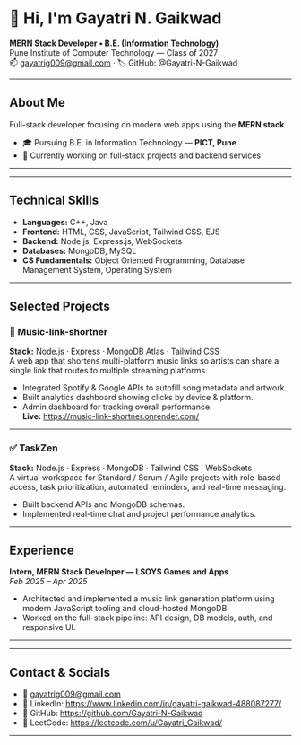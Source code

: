 # 👋 Hi, I'm Gayatri N. Gaikwad
**MERN Stack Developer • B.E. (Information Technology)**  
Pune Institute of Computer Technology — Class of 2027  
📫 gayatrig009@gmail.com · 🏷️ GitHub: @Gayatri-N-Gaikwad

---

## About Me
Full-stack developer focusing on modern web apps using the **MERN stack**.  

- 🎓 Pursuing B.E. in Information Technology — **PICT, Pune**  
- 🔭 Currently working on full-stack projects and backend services  
---

---

## Technical Skills
- **Languages:** C++, Java
- **Frontend:** HTML, CSS, JavaScript, Tailwind CSS, EJS  
- **Backend:** Node.js, Express.js, WebSockets  
- **Databases:** MongoDB, MySQL  
- **CS Fundamentals:** Object Oriented Programming, Database Management System, Operating System  


---

## Selected Projects

### 🎵 Music-link-shortner
**Stack:** Node.js · Express · MongoDB Atlas · Tailwind CSS  
A web app that shortens multi-platform music links so artists can share a single link that routes to multiple streaming platforms.  
- Integrated Spotify & Google APIs to autofill song metadata and artwork.  
- Built analytics dashboard showing clicks by device & platform.  
- Admin dashboard for tracking overall performance.  
**Live:** https://music-link-shortner.onrender.com/  

---

### ✅ TaskZen
**Stack:** Node.js · Express · MongoDB · Tailwind CSS · WebSockets  
A virtual workspace for Standard / Scrum / Agile projects with role-based access, task prioritization, automated reminders, and real-time messaging.  
- Built backend APIs and MongoDB schemas.  
- Implemented real-time chat and project performance analytics.  

---

## Experience

**Intern, MERN Stack Developer — LSOYS Games and Apps**  
_Feb 2025 – Apr 2025_  
- Architected and implemented a music link generation platform using modern JavaScript tooling and cloud-hosted MongoDB.
- Worked on the full-stack pipeline: API design, DB models, auth, and responsive UI.

---

---

## Contact & Socials

- 📧 gayatrig009@gmail.com  
- 🔗 LinkedIn: https://www.linkedin.com/in/gayatri-gaikwad-488087277/  
- 🐙 GitHub: https://github.com/Gayatri-N-Gaikwad  
- 🧩 LeetCode: https://leetcode.com/u/Gayatri_Gaikwad/  

---

